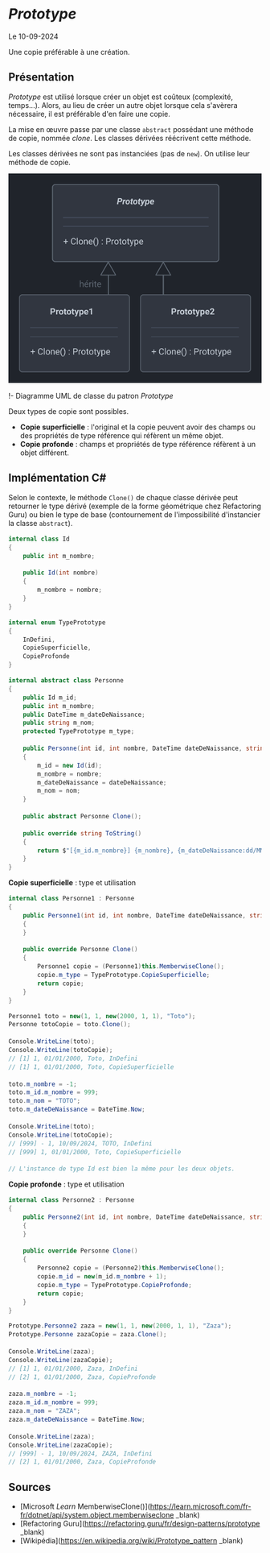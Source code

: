 # *Prototype*

Le 10-09-2024

Une copie préférable à une création.

## Présentation

*Prototype* est utilisé lorsque créer un objet est coûteux (complexité, temps...). Alors, au lieu de créer un autre objet lorsque cela s'avèrera nécessaire, il est préférable d'en faire une copie.

La mise en œuvre passe par une classe `abstract` possédant une méthode de copie, nommée *clone*. Les classes dérivées réécrivent cette méthode.

Les classes dérivées ne sont pas instanciées (pas de `new`). On utilise leur méthode de copie. 

![Diagramme UML de classe](../../../media/patterns/GoFCreation/prototype.svg)

!- Diagramme UML de classe du patron *Prototype*

Deux types de copie sont possibles.
- **Copie superficielle** : l'original et la copie peuvent avoir des champs ou des propriétés de type référence qui réfèrent un même objet. 
- **Copie profonde** : champs et propriétés de type référence réfèrent à un objet différent. 

## Implémentation C#

Selon le contexte, le méthode `Clone()` de chaque classe dérivée peut retourner le type dérivé (exemple de la forme géométrique chez Refactoring Guru) ou bien le type de base (contournement de l'impossibilité d'instancier la classe `abstract`).

```C#
internal class Id
{
	public int m_nombre;

	public Id(int nombre)
	{
		m_nombre = nombre;
	}
}
```

```C#
internal enum TypePrototype
{
	InDefini,
	CopieSuperficielle,
	CopieProfonde
}
```

```C#
internal abstract class Personne
{
	public Id m_id;
	public int m_nombre;
	public DateTime m_dateDeNaissance;
	public string m_nom;
	protected TypePrototype m_type;

	public Personne(int id, int nombre, DateTime dateDeNaissance, string nom)
	{
		m_id = new Id(id);
		m_nombre = nombre;
		m_dateDeNaissance = dateDeNaissance;
		m_nom = nom;
	}

	public abstract Personne Clone();

	public override string ToString()
	{
		return $"[{m_id.m_nombre}] {m_nombre}, {m_dateDeNaissance:dd/MM/yyyy}, {m_nom}, {m_type}";
	}
}
```

**Copie superficielle** : type et utilisation

```C#
internal class Personne1 : Personne
{
	public Personne1(int id, int nombre, DateTime dateDeNaissance, string nom) : base(id, nombre, dateDeNaissance, nom)
	{
	}
	
	public override Personne Clone()
	{
		Personne1 copie = (Personne1)this.MemberwiseClone();
		copie.m_type = TypePrototype.CopieSuperficielle;
		return copie;
	}
}
```

```C#
Personne1 toto = new(1, 1, new(2000, 1, 1), "Toto");
Personne totoCopie = toto.Clone();

Console.WriteLine(toto);
Console.WriteLine(totoCopie);
// [1] 1, 01/01/2000, Toto, InDefini
// [1] 1, 01/01/2000, Toto, CopieSuperficielle

toto.m_nombre = -1;
toto.m_id.m_nombre = 999;
toto.m_nom = "TOTO";
toto.m_dateDeNaissance = DateTime.Now;

Console.WriteLine(toto);
Console.WriteLine(totoCopie);
// [999] - 1, 10/09/2024, TOTO, InDefini
// [999] 1, 01/01/2000, Toto, CopieSuperficielle

// L'instance de type Id est bien la même pour les deux objets.
```

**Copie profonde** : type et utilisation

```C#
internal class Personne2 : Personne
{
	public Personne2(int id, int nombre, DateTime dateDeNaissance, string nom) : base(id, nombre, dateDeNaissance, nom)
	{
	}
	
	public override Personne Clone()
	{
		Personne2 copie = (Personne2)this.MemberwiseClone();
		copie.m_id = new(m_id.m_nombre + 1);
		copie.m_type = TypePrototype.CopieProfonde;
		return copie;
	}
}
```

```C#
Prototype.Personne2 zaza = new(1, 1, new(2000, 1, 1), "Zaza");
Prototype.Personne zazaCopie = zaza.Clone();

Console.WriteLine(zaza);
Console.WriteLine(zazaCopie);
// [1] 1, 01/01/2000, Zaza, InDefini
// [2] 1, 01/01/2000, Zaza, CopieProfonde

zaza.m_nombre = -1;
zaza.m_id.m_nombre = 999;
zaza.m_nom = "ZAZA";
zaza.m_dateDeNaissance = DateTime.Now;

Console.WriteLine(zaza);
Console.WriteLine(zazaCopie);
// [999] - 1, 10/09/2024, ZAZA, InDefini
// [2] 1, 01/01/2000, Zaza, CopieProfonde
```

## Sources

- [Microsoft *Learn* MemberwiseClone()](https://learn.microsoft.com/fr-fr/dotnet/api/system.object.memberwiseclone _blank)
- [Refactoring Guru](https://refactoring.guru/fr/design-patterns/prototype _blank)
- [Wikipédia](https://en.wikipedia.org/wiki/Prototype_pattern _blank)

